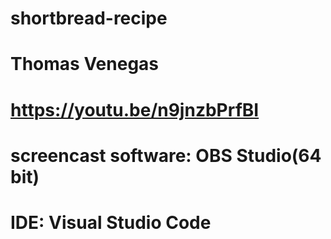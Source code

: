 # shortbread-recipe
# Thomas Venegas
# https://youtu.be/n9jnzbPrfBI
# screencast software: OBS Studio(64 bit)
# IDE: Visual Studio Code
